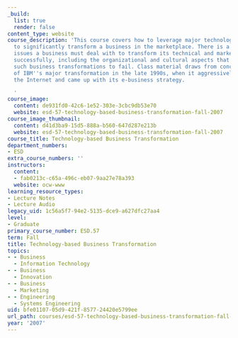 ```yaml
---
_build:
  list: true
  render: false
content_type: website
course_description: 'This course covers how to leverage major technology advances
  to significantly transform a business in the marketplace. There is a focus on major
  issues a business must deal with to transform its technical and market strategies
  successfully, including the organizational and cultural aspects that often cause
  such business transformations to fail. Class material draws from concrete experiences
  of IBM''s major transformation in the late 1990s, when it aggressively embraced
  the Internet and came up with its e-business strategy.

  '
course_image:
  content: de931fd0-42c6-1e52-303e-3cbc9db53e70
  website: esd-57-technology-based-business-transformation-fall-2007
course_image_thumbnail:
  content: d41d3ba9-15d5-888a-b560-647d287e213b
  website: esd-57-technology-based-business-transformation-fall-2007
course_title: Technology-based Business Transformation
department_numbers:
- ESD
extra_course_numbers: ''
instructors:
  content:
  - fab0213c-c65a-496c-eb07-9aa27e78a393
  website: ocw-www
learning_resource_types:
- Lecture Notes
- Lecture Audio
legacy_uid: 1c56a5f7-94e2-5135-dce9-a627dfc27aa4
level:
- Graduate
primary_course_number: ESD.57
term: Fall
title: Technology-based Business Transformation
topics:
- - Business
  - Information Technology
- - Business
  - Innovation
- - Business
  - Marketing
- - Engineering
  - Systems Engineering
uid: bfe01107-05d9-421f-8577-24420e5799ee
url_path: courses/esd-57-technology-based-business-transformation-fall-2007
year: '2007'
---
```

